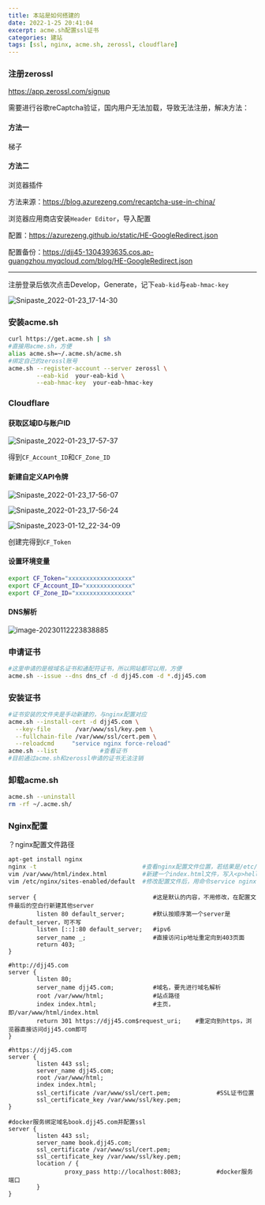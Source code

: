 ```yaml
---
title: 本站是如何搭建的
date: 2022-1-25 20:41:04
excerpt: acme.sh配置ssl证书
categories: 建站
tags: [ssl, nginx, acme.sh, zerossl, cloudflare]
---
```


### 注册zerossl

https://app.zerossl.com/signup

需要进行谷歌reCaptcha验证，国内用户无法加载，导致无法注册，解决方法：

#### 方法一

梯子

#### 方法二

浏览器插件

方法来源：https://blog.azurezeng.com/recaptcha-use-in-china/

浏览器应用商店安装`Header Editor`，导入配置

配置：https://azurezeng.github.io/static/HE-GoogleRedirect.json

配置备份：https://djj45-1304393635.cos.ap-guangzhou.myqcloud.com/blog/HE-GoogleRedirect.json

---

注册登录后依次点击Develop，Generate，记下`eab-kid`与`eab-hmac-key`

![Snipaste_2022-01-23_17-14-30](https://djj45-1304393635.cos.ap-guangzhou.myqcloud.com/blog/Snipaste_2022-01-23_17-14-30.png)

### 安装acme.sh

```sh
curl https://get.acme.sh | sh
#直接用acme.sh，方便
alias acme.sh=~/.acme.sh/acme.sh
#绑定自己的zerossl账号
acme.sh --register-account --server zerossl \
        --eab-kid  your-eab-kid \
        --eab-hmac-key  your-eab-hmac-key
```

### Cloudflare

#### 获取区域ID与账户ID

![Snipaste_2022-01-23_17-57-37](https://djj45-1304393635.cos.ap-guangzhou.myqcloud.com/blog/Snipaste_2022-01-23_17-57-37.png)

得到`CF_Account_ID`和`CF_Zone_ID`

#### 新建自定义API令牌

![Snipaste_2022-01-23_17-56-07](https://djj45-1304393635.cos.ap-guangzhou.myqcloud.com/blog/Snipaste_2022-01-23_17-56-07.png)

![Snipaste_2022-01-23_17-56-24](https://djj45-1304393635.cos.ap-guangzhou.myqcloud.com/blog/Snipaste_2022-01-23_17-56-24.png)

![Snipaste_2023-01-12_22-34-09](https://djj45-1304393635.cos.ap-guangzhou.myqcloud.com/blog/Snipaste_2023-01-12_22-34-09.png)

创建完得到`CF_Token`

#### 设置环境变量

```sh
export CF_Token="xxxxxxxxxxxxxxxxxx"
export CF_Account_ID="xxxxxxxxxxxxx"
export CF_Zone_ID="xxxxxxxxxxxxxxxx"
```

#### DNS解析

![image-20230112223838885](https://djj45-1304393635.cos.ap-guangzhou.myqcloud.com/blog/image-20230112223838885.png)

### 申请证书

```sh
#这里申请的是根域名证书和通配符证书，所以网站都可以用，方便
acme.sh --issue --dns dns_cf -d djj45.com -d *.djj45.com
```

### 安装证书

```sh
#证书安装的文件夹是手动新建的，与nginx配置对应
acme.sh --install-cert -d djj45.com \
  --key-file       /var/www/ssl/key.pem \
  --fullchain-file /var/www/ssl/cert.pem \
  --reloadcmd     "service nginx force-reload"
acme.sh --list            #查看证书
#目前通过acme.sh和zerossl申请的证书无法注销
```

### 卸载acme.sh

```sh
acme.sh --uninstall
rm -rf ~/.acme.sh/
```

### Nginx配置

？nginx配置文件路径

```sh
apt-get install nginx
nginx -t                              #查看nginx配置文件位置，若结果是/etc/nginx/nginx.conf，配置文件位置  是/etc/nginx/sites-enabled/default
vim /var/www/html/index.html          #新建一个index.html文件，写入<p>hello</p>，测试用
vim /etc/nginx/sites-enabled/default  #修改配置文件后，用命令service nginx restart重启nginx
```

```nginx
server {                                 #这是默认的内容，不用修改，在配置文件最后的空白行新建其他server
		listen 80 default_server;        #默认按顺序第一个server是default_server，可不写
		listen [::]:80 default_server;   #ipv6
		server_name _;                   #直接访问ip地址重定向到403页面
		return 403;
}
```

```nginx
#http://djj45.com
server {
		listen 80;
		server_name djj45.com;           #域名，要先进行域名解析
		root /var/www/html;              #站点路径
		index index.html;                #主页，即/var/www/html/index.html
		return 301 https://djj45.com$request_uri;    #重定向到https，浏览器直接访问djj45.com即可
}
```

```nginx
#https://djj45.com
server {
		listen 443 ssl;
		server_name djj45.com;
		root /var/www/html;
		index index.html;
		ssl_certificate /var/www/ssl/cert.pem;             #SSL证书位置
		ssl_certificate_key /var/www/ssl/key.pem;
}
```

```nginx
#docker服务绑定域名book.djj45.com并配置ssl
server {
		listen 443 ssl;
		server_name book.djj45.com;
		ssl_certificate /var/www/ssl/cert.pem;
		ssl_certificate_key /var/www/ssl/key.pem;
		location / {
				proxy_pass http://localhost:8083;          #docker服务端口
		}
}
```